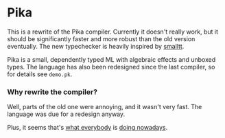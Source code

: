 # Pika
This is a rewrite of the Pika compiler.
Currently it doesn't really work, but it should be significantly faster and more robust than the old version eventually.
The new typechecker is heavily inspired by [smalltt](https://github.com/AndrasKovacs/smalltt).

Pika is a small, dependently typed ML with algebraic effects and unboxed types.
The language has also been redesigned since the last compiler, so for details see `demo.pk`.

### Why rewrite the compiler?
Well, parts of the old one were annoying, and it wasn't very fast.
The language was due for a redesign anyway.

Plus, it seems that's [what everybody](https://github.com/brendanzab/rust-nbe-for-mltt) is [doing nowadays](https://github.com/ollef/sixty).
